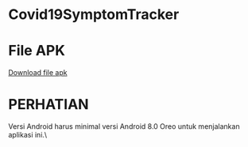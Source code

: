 # Covid19SymptomTracker

# File APK
[Download file apk](https://github.com/HarySuryanto/Covid19SymptomTracker/raw/master/app/build/outputs/apk/debug/Covid-19%20Symptom%20Tracker.apk)

# PERHATIAN
Versi Android harus minimal versi Android 8.0 Oreo untuk menjalankan aplikasi ini.\

